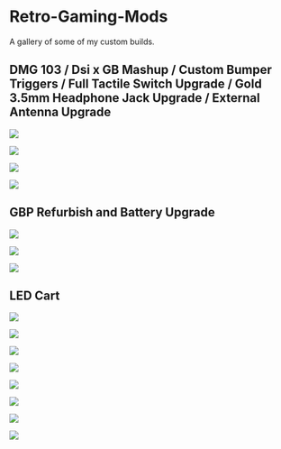 # Retro-Gaming-Mods
A gallery of some of my custom builds. 

## DMG 103 / Dsi x GB Mashup / Custom Bumper Triggers / Full Tactile Switch Upgrade / Gold 3.5mm Headphone Jack Upgrade / External Antenna Upgrade
![](https://github.com/wint3rmuted/Custom-Builds/blob/main/DMG-103/Resized_Resized_20211030_224811(1).jpeg)

![](https://github.com/wint3rmuted/Custom-Builds/blob/main/DMG-103/Resized_Resized_20211030_224736(2).jpeg)

![](https://github.com/wint3rmuted/Custom-Builds/blob/main/DMG-103/Resized_Resized_20211030_143811(2).jpeg)

![](https://github.com/wint3rmuted/Custom-Builds/blob/main/DMG-103/Resized_Resized_20211030_201457(2).jpeg)

## GBP Refurbish and Battery Upgrade

![](https://github.com/wint3rmuted/Custom-Builds/blob/main/GBP/GBP.jpeg)

![](https://github.com/wint3rmuted/Custom-Builds/blob/main/GBP/GBP1.jpeg)

![](https://github.com/wint3rmuted/Custom-Builds/blob/main/GBP/GBP7.jpeg)

## LED Cart

![](https://github.com/wint3rmuted/Custom-Builds/blob/main/LED-catridge/led-cartridge.jpeg)

![](https://github.com/wint3rmuted/Custom-Builds/blob/main/LED-catridge/led-catridge2.jpeg)

![](https://github.com/wint3rmuted/Custom-Builds/blob/main/GBC/GCB-led4.jpeg)

![](https://github.com/wint3rmuted/Custom-Builds/blob/main/GBC/GBC-led2.jpeg)

![](https://github.com/wint3rmuted/Custom-Builds/blob/main/GBC/GBC-led-magnetic-charger.jpeg)

![](https://github.com/wint3rmuted/Custom-Builds/blob/main/GBP/GBP8.jpeg)

![](https://github.com/wint3rmuted/Custom-Builds/blob/main/DMG-103/teal-backlight.jpeg)

![](https://github.com/wint3rmuted/Custom-Builds/blob/main/2DS/Resized_Resized_20210705_134652.jpeg)












